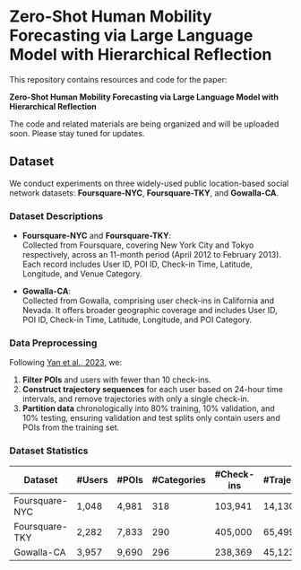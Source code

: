 # Zero-Shot Human Mobility Forecasting via Large Language Model with Hierarchical Reflection

This repository contains resources and code for the paper:

**Zero-Shot Human Mobility Forecasting via Large Language Model with Hierarchical Reflection**

The code and related materials are being organized and will be uploaded soon. Please stay tuned for updates.


## Dataset

We conduct experiments on three widely-used public location-based social network datasets: **Foursquare-NYC**, **Foursquare-TKY**, and **Gowalla-CA**.

### Dataset Descriptions

- **Foursquare-NYC** and **Foursquare-TKY**:  
  Collected from Foursquare, covering New York City and Tokyo respectively, across an 11-month period (April 2012 to February 2013). Each record includes User ID, POI ID, Check-in Time, Latitude, Longitude, and Venue Category.

- **Gowalla-CA**:  
  Collected from Gowalla, comprising user check-ins in California and Nevada. It offers broader geographic coverage and includes User ID, POI ID, Check-in Time, Latitude, Longitude, and POI Category.

### Data Preprocessing

Following [Yan et al., 2023](https://dl.acm.org/doi/10.1145/3539618.3591770), we:
1. **Filter POIs** and users with fewer than 10 check-ins.
2. **Construct trajectory sequences** for each user based on 24-hour time intervals, and remove trajectories with only a single check-in.
3. **Partition data** chronologically into 80% training, 10% validation, and 10% testing, ensuring validation and test splits only contain users and POIs from the training set.

### Dataset Statistics

| Dataset           | #Users | #POIs | #Categories | #Check-ins | #Trajectories | Train    | Validation | Test   |
| ----------------- | ------ | ----- | ---------- | ---------- | ------------- | -------- | ---------- | ------ |
| Foursquare-NYC    | 1,048  | 4,981 | 318        | 103,941    | 14,130        | 72,206   | 1,400      | 1,347  |
| Foursquare-TKY    | 2,282  | 7,833 | 290        | 405,000    | 65,499        | 274,597  | 6,868      | 7,038  |
| Gowalla-CA        | 3,957  | 9,690 | 296        | 238,369    | 45,123        | 154,253  | 3,529      | 2,780  |


